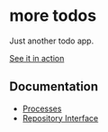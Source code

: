 # more todos
Just another todo app.

[See it in action](https://hannes-hochreiner.github.io/more-todos)

## Documentation

  + [Processes](doc/processes.md)
  + [Repository Interface](doc/repository.md)
